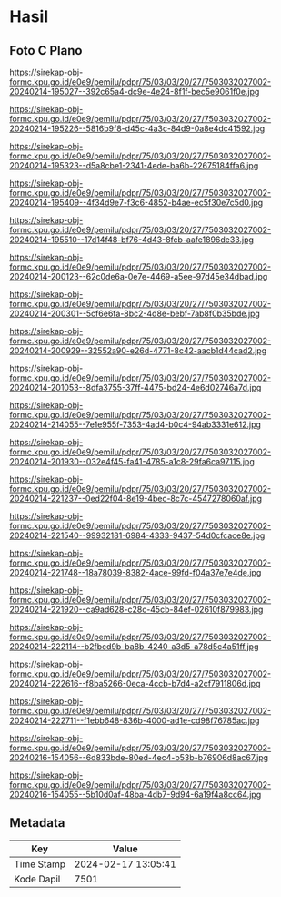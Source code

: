 # Hasil

## Foto C Plano

https://sirekap-obj-formc.kpu.go.id/e0e9/pemilu/pdpr/75/03/03/20/27/7503032027002-20240214-195027--392c65a4-dc9e-4e24-8f1f-bec5e9061f0e.jpg

https://sirekap-obj-formc.kpu.go.id/e0e9/pemilu/pdpr/75/03/03/20/27/7503032027002-20240214-195226--5816b9f8-d45c-4a3c-84d9-0a8e4dc41592.jpg

https://sirekap-obj-formc.kpu.go.id/e0e9/pemilu/pdpr/75/03/03/20/27/7503032027002-20240214-195323--d5a8cbe1-2341-4ede-ba6b-22675184ffa6.jpg

https://sirekap-obj-formc.kpu.go.id/e0e9/pemilu/pdpr/75/03/03/20/27/7503032027002-20240214-195409--4f34d9e7-f3c6-4852-b4ae-ec5f30e7c5d0.jpg

https://sirekap-obj-formc.kpu.go.id/e0e9/pemilu/pdpr/75/03/03/20/27/7503032027002-20240214-195510--17d14f48-bf76-4d43-8fcb-aafe1896de33.jpg

https://sirekap-obj-formc.kpu.go.id/e0e9/pemilu/pdpr/75/03/03/20/27/7503032027002-20240214-200123--62c0de6a-0e7e-4469-a5ee-97d45e34dbad.jpg

https://sirekap-obj-formc.kpu.go.id/e0e9/pemilu/pdpr/75/03/03/20/27/7503032027002-20240214-200301--5cf6e6fa-8bc2-4d8e-bebf-7ab8f0b35bde.jpg

https://sirekap-obj-formc.kpu.go.id/e0e9/pemilu/pdpr/75/03/03/20/27/7503032027002-20240214-200929--32552a90-e26d-4771-8c42-aacb1d44cad2.jpg

https://sirekap-obj-formc.kpu.go.id/e0e9/pemilu/pdpr/75/03/03/20/27/7503032027002-20240214-201053--8dfa3755-37ff-4475-bd24-4e6d02746a7d.jpg

https://sirekap-obj-formc.kpu.go.id/e0e9/pemilu/pdpr/75/03/03/20/27/7503032027002-20240214-214055--7e1e955f-7353-4ad4-b0c4-94ab3331e612.jpg

https://sirekap-obj-formc.kpu.go.id/e0e9/pemilu/pdpr/75/03/03/20/27/7503032027002-20240214-201930--032e4f45-fa41-4785-a1c8-29fa6ca97115.jpg

https://sirekap-obj-formc.kpu.go.id/e0e9/pemilu/pdpr/75/03/03/20/27/7503032027002-20240214-221237--0ed22f04-8e19-4bec-8c7c-4547278060af.jpg

https://sirekap-obj-formc.kpu.go.id/e0e9/pemilu/pdpr/75/03/03/20/27/7503032027002-20240214-221540--99932181-6984-4333-9437-54d0cfcace8e.jpg

https://sirekap-obj-formc.kpu.go.id/e0e9/pemilu/pdpr/75/03/03/20/27/7503032027002-20240214-221748--18a78039-8382-4ace-99fd-f04a37e7e4de.jpg

https://sirekap-obj-formc.kpu.go.id/e0e9/pemilu/pdpr/75/03/03/20/27/7503032027002-20240214-221920--ca9ad628-c28c-45cb-84ef-02610f879983.jpg

https://sirekap-obj-formc.kpu.go.id/e0e9/pemilu/pdpr/75/03/03/20/27/7503032027002-20240214-222114--b2fbcd9b-ba8b-4240-a3d5-a78d5c4a51ff.jpg

https://sirekap-obj-formc.kpu.go.id/e0e9/pemilu/pdpr/75/03/03/20/27/7503032027002-20240214-222616--f8ba5266-0eca-4ccb-b7d4-a2cf7911806d.jpg

https://sirekap-obj-formc.kpu.go.id/e0e9/pemilu/pdpr/75/03/03/20/27/7503032027002-20240214-222711--f1ebb648-836b-4000-ad1e-cd98f76785ac.jpg

https://sirekap-obj-formc.kpu.go.id/e0e9/pemilu/pdpr/75/03/03/20/27/7503032027002-20240216-154056--6d833bde-80ed-4ec4-b53b-b76906d8ac67.jpg

https://sirekap-obj-formc.kpu.go.id/e0e9/pemilu/pdpr/75/03/03/20/27/7503032027002-20240216-154055--5b10d0af-48ba-4db7-9d94-6a19f4a8cc64.jpg


## Metadata

| Key        | Value               |
| ---------- | ------------------- |
| Time Stamp | 2024-02-17 13:05:41 |
| Kode Dapil | 7501                |



